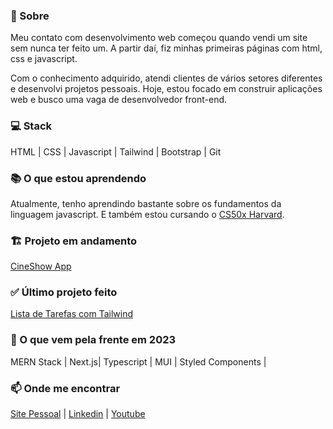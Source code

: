 ### 👋 Sobre 

Meu contato com desenvolvimento web começou quando vendi um site sem nunca ter feito um. A partir daí, fiz minhas primeiras páginas com html, css e javascript. 

Com o conhecimento adquirido, atendi clientes de vários setores diferentes e desenvolvi projetos pessoais. Hoje, estou focado em construir aplicações web e busco uma vaga de desenvolvedor front-end.

### 💻 Stack
HTML | CSS | Javascript | Tailwind | Bootstrap | Git

### 📚 O que estou aprendendo
Atualmente, tenho aprendindo bastante sobre os fundamentos da linguagem javascript. E também estou cursando o [CS50x Harvard](https://pll.harvard.edu/course/cs50-introduction-computer-science).

### 🏗️ Projeto em andamento
[CineShow App](https://github.com/aecio-neto/Portfolio/tree/main/4%20-%20advanced/03%20-%20cineShow%20app)

### ✅ Último projeto feito
[Lista de Tarefas com Tailwind](https://github.com/aecio-neto/Portfolio/tree/main/3%20-%20intermediate/03%20-%20To-do%20List%202.0)

### 🚀 O que vem pela frente em 2023
MERN Stack | Next.js| Typescript | MUI | Styled Components |  

### 📫 Onde me encontrar 

[Site Pessoal](https://aecioneto.com.br/) |
[Linkedin](https://linkedin.com/in/aecio-neto) |
[Youtube](https://www.youtube.com/channel/UCwZvlGDcLmzXmsSOtM3lT3g)

<!--
**aecio-neto/aecio-neto** is a ✨ _special_ ✨ repository because its `README.md` (this file) appears on your GitHub profile.

Here are some ideas to get you started:

- 🔭 I’m currently working on ...
- 🌱 I’m currently learning ...
- 👯 I’m looking to collaborate on ...
- 🤔 I’m looking for help with ...
- 💬 Ask me about ...
- 📫 How to reach me: ...
- 😄 Pronouns: ...
- ⚡ Fun fact: ...
-->

